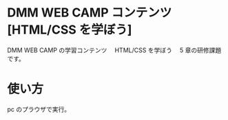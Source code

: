 # DMM WEB CAMP コンテンツ[HTML/CSS を学ぼう]　

DMM WEB CAMP の学習コンテンツ　 HTML/CSS を学ぼう　 5 章の研修課題です。

# 使い方

pc のプラウザで実行。

